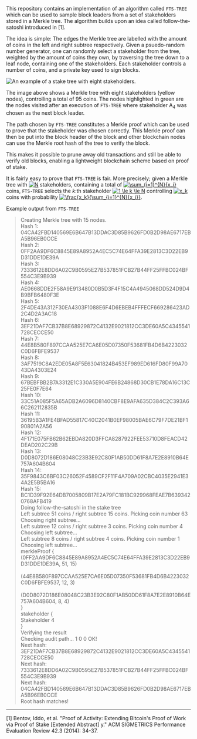 This repository contains an implementation of an algorithm called `FTS-TREE` which can be used to sample block leaders from a set of stakeholders stored in a Merkle tree. The algorithm builds upon an idea called follow-the-satoshi introduced in [1].

The idea is simple: The edges the Merkle tree are labelled with the amount of coins in the left and right subtree respectively. Given a psuedo-random number generator, one can randomly select a stakeholder from the tree, weighted by the amount of coins they own, by traversing the tree down to a leaf node, containing one of the stakeholders. Each stakeholder controls a number of coins, and a private key used to sign blocks.

![An example of a stake tree with eight stakeholders.](http://i67.tinypic.com/2ish75t.jpg)

The image above shows a Merkle tree with eight stakeholders (yellow nodes), controlling a total of 95 coins. The nodes highlighted in green are the nodes visited after an execution of `FTS-TREE` where stakeholder A<sub>4</sub> was chosen as the next block leader.

The path chosen by `FTS-TREE` constitutes a Merkle proof which can be used to prove that the stakeholder was chosen correctly. This Merkle proof can then be put into the block header of the block and other blockchain nodes can use the Merkle root hash of the tree to verify the block.

This makes it possible to prune away old transactions and still be able to verify old blocks, enabling a lightweight blockchain scheme based on proof of stake.

It is fairly easy to prove that `FTS-TREE` is fair. More precisely; given a Merkle tree with <a href="https://www.codecogs.com/eqnedit.php?latex=N" target="_blank"><img src="https://latex.codecogs.com/gif.latex?N" title="N" /></a> stakeholders, containing a total of <a href="https://www.codecogs.com/eqnedit.php?latex=\sum_{i=1}^{N}{x_i}" target="_blank"><img src="https://latex.codecogs.com/gif.latex?\sum_{i=1}^{N}{x_i}" title="\sum_{i=1}^{N}{x_i}" /></a> coins, `FTS-TREE` selects the *k*:th stakeholder <a href="https://www.codecogs.com/eqnedit.php?latex=1&space;\le&space;k&space;\le&space;N" target="_blank"><img src="https://latex.codecogs.com/gif.latex?1&space;\le&space;k&space;\le&space;N" title="1 \le k \le N" /></a> controlling <a href="https://www.codecogs.com/eqnedit.php?latex=x_k" target="_blank"><img src="https://latex.codecogs.com/gif.latex?x_k" title="x_k" /></a> coins with probability <a href="https://www.codecogs.com/eqnedit.php?latex=\frac{x_k}{\sum_{i=1}^{N}{x_i}}" target="_blank"><img src="https://latex.codecogs.com/gif.latex?\frac{x_k}{\sum_{i=1}^{N}{x_i}}" title="\frac{x_k}{\sum_{i=1}^{N}{x_i}}" /></a>.

Example output from `FTS-TREE`

> Creating Merkle tree with 15 nodes. <br/>
> Hash 1: 04CA42FBD140569E6B647B13DDAC3D85B9626FD0B2D98AE6717EBA5B96EB0CCE <br/>
> Hash 2: 0FF2AA9DF6C8845E89A8952A4EC5C74E64FFA39E2813C3D22EB9D31DDE1DE39A<br/>
> Hash 3: 7333612E8DD6A02C9B0595E27B537851FCB27B44FF25FFBC024BF554C3E9B939 <br/>
> Hash 4: AE0668DDE2F58A9E913480D0B5D3F4F15C4A4945068DD524D9D4B9BFB6480F3E<br/>
> Hash 5: 2F4DE43A312F30EA4303F1088E6F4D6EBEB4FFFECF669286423AD2C4D2A3AC18 <br/>
> Hash 6: 3EF21DAF7CB37B8E68929872C4132E9021812CC3DE60A5C4345541728CECCE50<br/>
> Hash 7: 44E8B580F897CCAA525E7CA6E05D07350F53681FB4D6B4223032C0D6FBFE9537 <br/>
> Hash 8: 3AF7519C8A2EDE05A8F5E63041824B453EF989ED616FD80F99A7043DA4303E24<br/>
> Hash 9: 67BEBFBB2B7A3312E1C330A5E904FE6B24868D30CB1E78DA16C13C25FE0F7E64 <br/>
> Hash 10: 33C51A085F5A65ADB2A6096D8140CBF8E9AFA635D384C2C393A66C262112835B<br/>
> Hash 11: 36195B3A1FE4BFAD55817C40C2041B0EF98005BAE6C79F7DE21BF190801A2A56 <br/>
> Hash 12: 4F171E075FB62B62EBDA820D3FFCA8287922FEE53710D8FEACD42DEAD202C29B<br/>
> Hash 13: D0D8072D186E08048C23B3E92C80F1AB50DD61F8A7E2E8910B64E757A604B604 <br/>
> Hash 14: 35F9843C6BF03C26052F4589CF2F11F4A709A02CBC4035E2941E34A2E5B5BA16<br/>
> Hash 15: BC1D39F92E64DB7005809B17E2A79FC181BC929968FEAE7B6393420768AFB419 <br/>
> Doing follow-the-satoshi in the stake tree <br/>
> Left subtree 51 coins / right subtree 15 coins. Picking coin number 63 <br/>
> Choosing right subtree...<br/>
> Left subtree 12 coins / right subtree 3 coins. Picking coin number 4<br/>
> Choosing left subtree... <br/>
> Left subtree 8 coins / right subtree 4 coins. Picking coin number 1 <br/>
> Choosing left subtree... <br/>
> merkleProof {   <br/>
> (0FF2AA9DF6C8845E89A8952A4EC5C74E64FFA39E2813C3D22EB9D31DDE1DE39A, 51, 15) <br/>  
> (44E8B580F897CCAA525E7CA6E05D07350F53681FB4D6B4223032C0D6FBFE9537, 12, 3) <br/>  
> (D0D8072D186E08048C23B3E92C80F1AB50DD61F8A7E2E8910B64E757A604B604, 8, 4) <br/>
> } <br/>
> stakeholder {  <br/> 
> Stakeholder 4 <br/>
> } <br/>
> Verifying the result <br/>
> Checking audit path... 1 0 0 OK! <br/>
> Next hash: 3EF21DAF7CB37B8E68929872C4132E9021812CC3DE60A5C4345541728CECCE50 <br/>
> Next hash: 7333612E8DD6A02C9B0595E27B537851FCB27B44FF25FFBC024BF554C3E9B939<br/>
> Next hash: 04CA42FBD140569E6B647B13DDAC3D85B9626FD0B2D98AE6717EBA5B96EB0CCE <br/>
> Root hash matches!

----------

[1] Bentov, Iddo, et al. "Proof of Activity: Extending Bitcoin's Proof of Work via Proof of Stake [Extended Abstract] y." ACM SIGMETRICS Performance Evaluation Review 42.3 (2014): 34-37.
